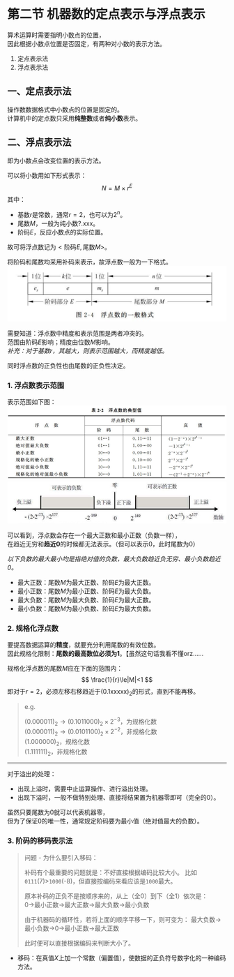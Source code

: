 # 第二节 机器数的定点表示与浮点表示

算术运算时需要指明小数点的位置，  
因此根据小数点位置是否固定，有两种对小数的表示方法。

1. 定点表示法
2. 浮点表示法

## 一、定点表示法

操作数数据格式中小数点的位置是固定的。  
计算机中的定点数只采用**纯整数**或者**纯小数**表示。

## 二、浮点表示法

即为小数点会改变位置的表示方法。

可以将小数用如下形式表示：  
$$
N=M\times r^E
$$
其中：

* 基数$r$是常数，通常$r=2$，也可以为$2^n$。  
* 尾数$M$，一般为纯小数$\textrm{?.xxx}$。
* 阶码$E$，反应小数点的实际位置。

故可将浮点数记为$<\textrm{阶码}E,\textrm{尾数}M>$。

将阶码和尾数均采用补码来表示，故浮点数一般为一下格式。
![图 1](images/2.2-Data_Representation-2--03-07_11-06-38.png)  

需要知道：浮点数中精度和表示范围是两者冲突的。  
范围由阶码$E$影响；精度由位数$M$影响。  
*补充：对于基数$r$，其越大，则表示范围越大，而精度越低。*

同时浮点数的正负性也由尾数的正负性决定。

### 1. 浮点数表示范围

表示范围如下图：  
![图 1](images/2.2-Data_Representation-2--03-07_11-59-33.png)  
![图 2](images/2.2-Data_Representation-2--03-07_12-10-15.png)

可以看到，浮点数会存在一个最大正数和最小正数（负数一样），  
在趋近无穷和**趋近0**的时候都无法表示。（但可以表示0，此时尾数为0）

*以下负数的最大最小均是指绝对值的负数，最大负数趋近负无穷、最小负数趋近0。*

* 最大正数：尾数$M$为最大正数、阶码$E$为最大正数。
* 最小正数：尾数$M$为最小正数、阶码$E$为最大负数。
* 最大负数：尾数$M$为最大负数、阶码$E$为最大正数。
* 最小负数：尾数$M$为最小负数、阶码$E$为最大负数。

### 2. 规格化浮点数

要提高数据运算的**精度**，就要充分利用尾数的有效位数。  
因此规格化限制：**尾数的最高数位必须为1**。【虽然这句话我看不懂orz……

规格化浮点数的尾数$M$应在下面的范围内：
$$
\frac{1}{r}\le|M|<1
$$
即对于$r=2$，必须左移右移趋近于$(\textrm{0.1xxxxx})_2$的形式，直到不能再移。

> e.g.
>
> $(0.000011)_2\to(0.1011000)_2\times2^{-3}$，为规格化数  
> $(0.000011)_2\to(0.0101100)_2\times2^{-2}$，非规格化数  
> $(1.000000)_2$，规格化数  
> $(1.111111)_2$，非规格化数

---

对于溢出的处理：

* 出现上溢时，需要中止运算操作、进行溢出处理。
* 出现下溢时，一般不做特别处理、直接将结果置为机器零即可（完全的0）。

虽然只要尾数为$0$就可以代表机器零，  
但为了保证$0$的唯一性，通常规定阶码要为最小值（绝对值最大的负数）。

### 3. 阶码的移码表示法

> 问题 - 为什么要引入移码：
>
> 补码有个最重要的问题就是：不好直接根据编码比较大小。
> 比如`0111`(7)>`1000`(-8)，但直接按编码来看应该是`1000`最大。
>
> 原本补码的正负不是按顺序来的，从上（全0）到下（全1）依次是：  
> 0→最小正数→最大正数→最大负数→最小负数
>
> 由于机器码的循环性，若将上面的顺序平移一下，则可变为：
> 最大负数→最小负数→0→最小正数→最大正数
>
> 此时便可以直接根据编码来判断大小了。

* 移码：在真值$X$上加一个常数（偏置值），使数据的正负符号数字化的一种编码方法。
